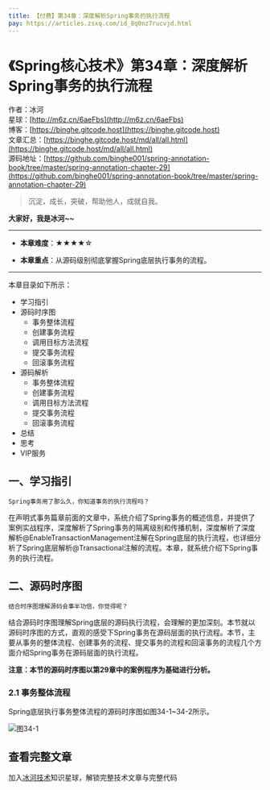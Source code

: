```yaml
---
title: 【付费】第34章：深度解析Spring事务的执行流程
pay: https://articles.zsxq.com/id_8q0nz7rucvjd.html
---
```


# 《Spring核心技术》第34章：深度解析Spring事务的执行流程

作者：冰河
<br/>星球：[http://m6z.cn/6aeFbs](http://m6z.cn/6aeFbs)
<br/>博客：[https://binghe.gitcode.host](https://binghe.gitcode.host)
<br/>文章汇总：[https://binghe.gitcode.host/md/all/all.html](https://binghe.gitcode.host/md/all/all.html)
<br/>源码地址：[https://github.com/binghe001/spring-annotation-book/tree/master/spring-annotation-chapter-29](https://github.com/binghe001/spring-annotation-book/tree/master/spring-annotation-chapter-29)

> 沉淀，成长，突破，帮助他人，成就自我。

**大家好，我是冰河~~**

------

* **本章难度**：★★★★☆

* **本章重点**：从源码级别彻底掌握Spring底层执行事务的流程。

------

本章目录如下所示：

* 学习指引
* 源码时序图
  * 事务整体流程
  * 创建事务流程
  * 调用目标方法流程
  * 提交事务流程
  * 回滚事务流程
* 源码解析
  * 事务整体流程
  * 创建事务流程
  * 调用目标方法流程
  * 提交事务流程
  * 回滚事务流程
* 总结
* 思考
* VIP服务

## 一、学习指引

`Spring事务用了那么久，你知道事务的执行流程吗？`

在声明式事务篇章前面的文章中，系统介绍了Spring事务的概述信息，并提供了案例实战程序，深度解析了Spring事务的隔离级别和传播机制，深度解析了深度解析@EnableTransactionManagement注解在Spring底层的执行流程，也详细分析了Spring底层解析@Transactional注解的流程。本章，就系统介绍下Spring事务的执行流程。

## 二、源码时序图

`结合时序图理解源码会事半功倍，你觉得呢？`

结合源码时序图理解Spring底层的源码执行流程，会理解的更加深刻。本节就以源码时序图的方式，直观的感受下Spring事务在源码层面的执行流程。本节，主要从事务的整体流程、创建事务的流程、提交事务的流程和回滚事务的流程几个方面介绍Spring事务在源码层面的执行流程。

**注意：本节的源码时序图以第29章中的案例程序为基础进行分析。**

### 2.1 事务整体流程

Spring底层执行事务整体流程的源码时序图如图34-1~34-2所示。

![图34-1](https://binghe.gitcode.host/assets/images/frame/spring/ioc/spring-core-2023-03-31-001.png)


## 查看完整文章

加入[冰河技术](http://m6z.cn/6aeFbs)知识星球，解锁完整技术文章与完整代码


